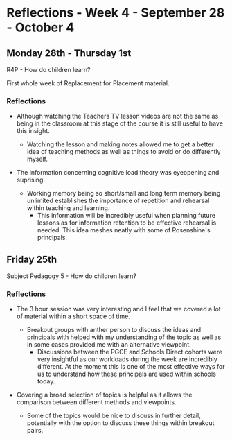 Reflections - Week 4 - September 28 - October 4
===

Monday 28th - Thursday 1st
---
R4P - How do children learn?

First whole week of Replacement for Placement material.

### Reflections
* Although watching the Teachers TV lesson videos are not the same as being in the classroom at this stage of the course it is still useful to have this insight.
    * Watching the lesson and making notes allowed me to get a better idea of teaching methods as well as things to avoid or do differently myself.
        

* The information concerning cognitive load theory was eyeopening and suprising.
    * Working memory being so short/small and long term memory being unlimited establishes the importance of repetition and rehearsal within teaching and learning.
        * This information will be incredibly useful when planning future lessons as for information retention to be effective rehearsal is needed. This idea meshes neatly with some of Rosenshine's principals.


Friday 25th
---
Subject Pedagogy 5 - How do children learn?

### Reflections

* The 3 hour session was very interesting and I feel that we covered a lot of material within a short space of time.
    * Breakout groups with anther person to discuss the ideas and principals with helped with my understanding of the topic as well as in some cases provided me with an alternative viewpoint.
        * Discussions between the PGCE and Schools Direct cohorts were very insightful as our workloads during the week are incredibly different. At the moment this is one of the most effective ways for us to understand how these principals are used within schools today.

* Covering a broad selection of topics is helpful as it allows the comparison between different methods and viewpoints.
    * Some of the topics would be nice to discuss in further detail, potentially with the option to discuss these things within breakout pairs.

